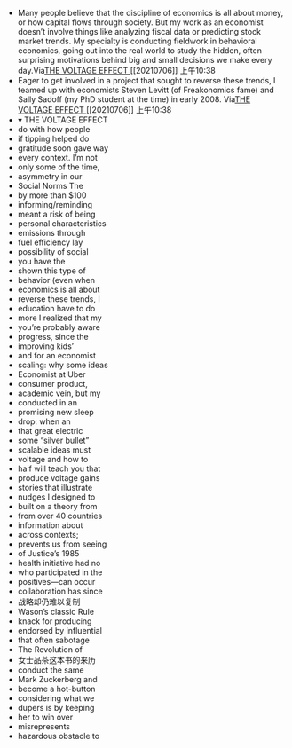 - Many people believe that the discipline of economics is all about money, or how capital flows through society. But my work as an economist doesn’t involve things like analyzing fiscal data or predicting stock market trends. My specialty is conducting fieldwork in behavioral economics, going out into the real world to study the hidden, often surprising motivations behind big and small decisions we make every day.Via[THE VOLTAGE EFFECT ](marginnote3app://note/CFEA2879-0DAF-429F-BCE6-7B800A564909)[[20210706]] 上午10:38
- Eager to get involved in a project that sought to reverse these trends, I teamed up with economists Steven Levitt (of Freakonomics fame) and Sally Sadoff (my PhD student at the time) in early 2008. Via[THE VOLTAGE EFFECT ](marginnote3app://note/470ACCDD-2A23-4CEC-BBBA-FBD749628B5E)[[20210706]] 上午10:38
- ▾	THE VOLTAGE EFFECT
- [	](marginnote3app://note/A4B9FC3B-1165-441E-A7EB-64F95D2E72AB)do with how people
- [	](marginnote3app://note/405CA2F0-D666-470C-9C08-250179660FA7)if tipping helped do
- [	](marginnote3app://note/3A142AF3-5956-4011-95F4-BCFC40F62470)gratitude soon gave way
- [	](marginnote3app://note/2A26C064-5FDD-43A0-98D2-54FADC935AD2)every context. I’m not
- [	](marginnote3app://note/E494F5F0-4022-4A08-AB1F-F59845E44F5E)only some of the time,
- [	](marginnote3app://note/7640E02E-2994-418A-9B6E-1FB3749B0E7C)asymmetry in our
- [	](marginnote3app://note/D9545842-2560-4AD8-A724-715F4CCFA919)Social Norms The
- [	](marginnote3app://note/ED090C8D-64C3-46B7-B4D7-9EA98BE06373)by more than $100
- [	](marginnote3app://note/09738522-9257-4688-824C-CE4FB73BC73A)informing/reminding
- [	](marginnote3app://note/845C0267-3CB6-45D2-9324-FD5E91E9890C)meant a risk of being
- [	](marginnote3app://note/FDE6E9C8-EF96-4EC6-8560-C70B570A89B6)personal characteristics
- [	](marginnote3app://note/8416E935-9DA3-42E2-8E1E-2E6E6B6AE1FF)emissions through
- [	](marginnote3app://note/89090C03-4934-4AE1-9646-9379715B42D8)fuel efficiency lay
- [	](marginnote3app://note/835557F9-F687-4BC5-849A-4744107F0287)possibility of social
- [	](marginnote3app://note/721ACF08-1723-4B16-9592-504609CC98B1)you have the
- [	](marginnote3app://note/201BFC51-4A8A-4E96-92C5-3FD1D8096F3F)shown this type of
- [	](marginnote3app://note/7FBD96B6-4578-46FD-ABF4-32EEF61DD680)behavior (even when
- [	](marginnote3app://note/CFEA2879-0DAF-429F-BCE6-7B800A564909)economics is all about
- [	](marginnote3app://note/470ACCDD-2A23-4CEC-BBBA-FBD749628B5E)reverse these trends, I
- [	](marginnote3app://note/947DE492-CF2E-41DA-BE50-F414253A8D6F)education have to do
- [	](marginnote3app://note/36351A48-1E5D-41B8-B026-DA7D12155996)more I realized that my
- [	](marginnote3app://note/B0B9A5F9-77DA-42D5-BD31-0EE205539733)you’re probably aware
- [	](marginnote3app://note/1281A79A-1247-42F6-926C-E70705C1A3C5)progress, since the
- [	](marginnote3app://note/E377AB93-C571-4E59-A60D-68EF069EADC9)improving kids’
- [	](marginnote3app://note/0AB746D5-ABF0-4897-90DD-5691A08ACBFB)and for an economist
- [	](marginnote3app://note/BAEAC1C5-2DB9-4627-BA78-C83B2A9B7BEA)scaling: why some ideas
- [	](marginnote3app://note/7B402C4A-AD82-4B58-AEBA-464B46FBC1EA)Economist at Uber
- [	](marginnote3app://note/A65C53EC-2F94-422C-8DD9-2872C1DE709C)consumer product,
- [	](marginnote3app://note/7F54DBAC-6119-4381-8352-463068FAF68D)academic vein, but my
- [	](marginnote3app://note/70A752B2-7775-490F-9C78-D85562B8789C)conducted in an
- [	](marginnote3app://note/1302C1B7-E5C5-46CA-81E5-C4785E49F509)promising new sleep
- [	](marginnote3app://note/54235CC3-58DC-46B0-B827-BE05CFCD8FF0)drop: when an
- [	](marginnote3app://note/541C49B9-9B07-4183-A99E-5D92F469342B)that great electric
- [	](marginnote3app://note/0739A2C9-16CE-4D6F-90DF-159FC916E9F0)some “silver bullet”
- [	](marginnote3app://note/C7E4CAA4-D65C-4A1C-9F98-A495AB969467)scalable ideas must
- [	](marginnote3app://note/A5A49946-D633-4682-B0FB-9465ACDC81BB)voltage and how to
- [	](marginnote3app://note/E4AD7DAA-780D-428D-8B71-0C0E184E3D96)half will teach you that
- [	](marginnote3app://note/D9E2B90C-4207-48F0-8FE3-DA2F457BC712)produce voltage gains
- [	](marginnote3app://note/0EDDB72A-EDD2-4AC1-B3A7-B1D965E58FC4)stories that illustrate
- [	](marginnote3app://note/E7ADCC0D-2C2A-4327-A74C-85156DD2A50B)nudges I designed to
- [	](marginnote3app://note/50245707-1D6E-430C-B7BE-9F7B73E0C58E)built on a theory from
- [	](marginnote3app://note/AA7FC836-E7B5-45CA-99D5-7A74E09D1AAD)from over 40 countries
- [	](marginnote3app://note/C6D8C3D5-1BE4-4630-9391-419BBF1B865D)information about
- [	](marginnote3app://note/BA15036E-DC3D-4075-BBA7-B041A5E4EFAE)across contexts;
- [	](marginnote3app://note/A983FDE5-D9A2-4910-B05C-433248F33DC3)prevents us from seeing
- [	](marginnote3app://note/4D1D70D1-B04D-4A8D-9F79-30916A9FBE57)of Justice’s 1985
- [	](marginnote3app://note/5386C0B5-AC4F-47E8-9239-AC92D265D50A)health initiative had no
- [	](marginnote3app://note/4F522911-F056-4529-8B7D-72D5806C53C9)who participated in the
- [	](marginnote3app://note/61ADF1B9-0716-4979-ABDF-E004E848EDCD)positives—can occur
- [	](marginnote3app://note/BAC596A6-07BF-43D5-99C8-F5E682832394)collaboration has since
- [	](marginnote3app://note/E4DC36C7-ECD2-46A7-9ECA-0BADC0F79B8C)战略却仍难以复制
- [	](marginnote3app://note/8E751AAB-5A49-4D04-A098-139D7C554D4E)Wason’s classic Rule
- [	](marginnote3app://note/6D4E0D56-8159-417D-ADCD-24DF052594DC)knack for producing
- [	](marginnote3app://note/CA540E04-8597-477B-8E40-314A70F68FF6)endorsed by influential
- [	](marginnote3app://note/20B188F7-A0CC-4B54-BA0B-0B20CB947244)that often sabotage
- [	](marginnote3app://note/E75D2FE5-29D5-465B-ABD4-FF4A1B620225)The Revolution of
- 女士品茶这本书的来历
- [	](marginnote3app://note/06454333-AD68-409C-BE11-A2BA103DC648)conduct the same
- [	](marginnote3app://note/A8F53AFA-9232-4115-A839-60C4C6F3394E)Mark Zuckerberg and
- [	](marginnote3app://note/E8474A85-501E-4E2C-A4CD-161613ACB7D0)become a hot-button
- [	](marginnote3app://note/373754F5-E90E-4852-8E8E-8A7411BC3DFC)considering what we
- [	](marginnote3app://note/42BA864F-09DC-4E56-8F00-12B9E1B36178)dupers is by keeping
- [	](marginnote3app://note/C0E08E14-7C51-45AD-ACAA-4E5E70F42FAF)her to win over
- [	](marginnote3app://note/10FECA0F-6D6F-4D88-8D06-2135036CA648)misrepresents
- [	](marginnote3app://note/03838FC8-C3E0-41C6-BDEB-128DD164E11F)hazardous obstacle to
